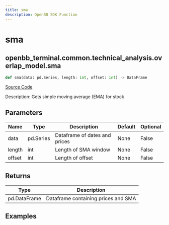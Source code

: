 ```yaml
---
title: sma
description: OpenBB SDK Function
---
```


# sma

## openbb_terminal.common.technical_analysis.overlap_model.sma

```python title='openbb_terminal/common/technical_analysis/overlap_model.py'
def sma(data: pd.Series, length: int, offset: int) -> DataFrame
```
[Source Code](https://github.com/OpenBB-finance/OpenBBTerminal/tree/main/openbb_terminal/common/technical_analysis/overlap_model.py#L43)

Description: Gets simple moving average (EMA) for stock

## Parameters

| Name | Type | Description | Default | Optional |
| ---- | ---- | ----------- | ------- | -------- |
| data | pd.Series | Dataframe of dates and prices | None | False |
| length | int | Length of SMA window | None | False |
| offset | int | Length of offset | None | False |

## Returns

| Type | Description |
| ---- | ----------- |
| pd.DataFrame | Dataframe containing prices and SMA |

## Examples

